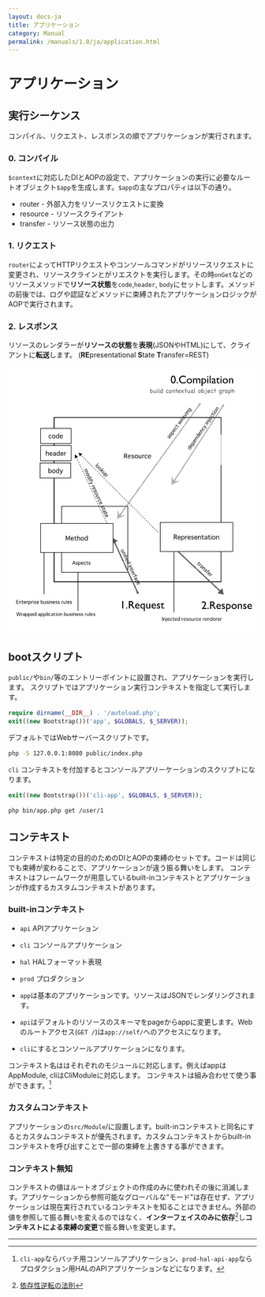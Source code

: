 ```yaml
---
layout: docs-ja
title: アプリケーション
category: Manual
permalink: /manuals/1.0/ja/application.html
---
```

# アプリケーション

## 実行シーケンス
コンパイル、リクエスト、レスポンスの順でアプリケーションが実行されます。

### 0. コンパイル

`$context`に対応したDIとAOPの設定で、アプリケーションの実行に必要なルートオブジェクト`$app`を生成します。`$app`の主なプロパティは以下の通り。

* router - 外部入力をリソースリクエストに変換
* resource - リソースクライアント
* transfer - リソース状態の出力

### 1. リクエスト

`router`によってHTTPリクエストやコンソールコマンドがリソースリクエストに変更され、リソースクラインとがリエスクトを実行します。その時`onGet`などのリソースメソッドで**リソース状態**を`code`,`header`, `body`にセットします。メソッドの前後では、ログや認証などメソッドに束縛されたアプリケーションロジックがAOPで実行されます。

### 2. レスポンス

リソースのレンダラーが**リソースの状態**を**表現**(JSONやHTML)にして、クライアントに**転送**します。
(**RE**presentational **S**tate **T**ransfer=REST)

 <img src="/images/screen/diagram.png" style="max-width: 100%;height: auto;"/>


## bootスクリプト

`public/`や`bin/`等のエントリーポイントに設置され、アプリケーションを実行します。
スクリプトではアプリケーション実行コンテキストを指定して実行します。


```php
require dirname(__DIR__) . '/autoload.php';
exit((new Bootstrap())('app', $GLOBALS, $_SERVER));
```

デフォルトではWebサーバースクリプトです。

```bash
php -S 127.0.0.1:8080 public/index.php
```

`cli` コンテキストを付加するとコンソールアプリーケーションのスクリプトになります。

```php
exit((new Bootstrap())('cli-app', $GLOBALS, $_SERVER));
```

```bash
php bin/app.php get /user/1
```

## コンテキスト

コンテキストは特定の目的のためのDIとAOPの束縛のセットです。コードは同じでも束縛が変わることで、アプリケーションが違う振る舞いをします。
コンテキストはフレームワークが用意しているbuilt-inコンテキストとアプリケーションが作成するカスタムコンテキストがあります。

### built-inコンテキスト

 * `api`  APIアプリケーション
 * `cli`  コンソールアプリケーション
 * `hal`  HALフォーマット表現
 * `prod` プロダクション
 
 * `app`は基本のアプリケーションです。リソースはJSONでレンダリングされます。
 * `api`はデフォルトのリソースのスキーマをpageからappに変更します。Webのルートアクセス(`GET /`)は`app://self/`へのアクセスになります。
 * `cli`にするとコンソールアプリケーションになります。

コンテキスト名ははそれぞれのモジュールに対応します。例えばappはAppModule, cliはCliModuleに対応します。
コンテキストは組み合わせて使う事ができます。[^example] 

[^example]:`cli-app`ならバッチ用コンソールアプリケーション、`prod-hal-api-app`ならプロダクション用HALのAPIアプリケーションなどになります。

### カスタムコンテキスト

アプリケーションの`src/Module`/に設置します。built-inコンテキストと同名にするとカスタムコンテキストが優先されます。カスタムコンテキストからbuilt-inコンテキストを呼び出すことで一部の束縛を上書きする事ができます。

### コンテキスト無知

コンテキストの値はルートオブジェクトの作成のみに使われその後に消滅します。アプリケーションから参照可能なグローバルな"モード"は存在せず、アプリケーションは現在実行されているコンテキストを知ることはできません。外部の値を参照して振る舞いを変えるのではなく、**インターフェイスのみに依存**[^dip]し**コンテキストによる束縛の変更**で振る舞いを変更します。

---

[^dip]: [依存性逆転の法則](https://ja.wikipedia.org/wiki/依存性逆転の原則)
